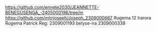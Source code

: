 https://github.com/ennete2030/JEANNETTE-BENEGUSENGA_-2405000196/tree/m
https://github.com/mhrjoseph/Joseph_2309000667
Rugema 12  Irarora Rugema Patrick Reg: 2309001193
belyse-ira 2309000338
